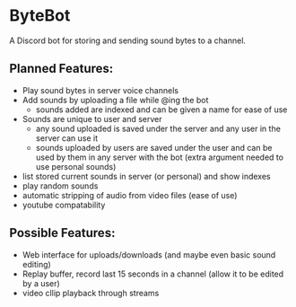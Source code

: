 # ByteBot
A Discord bot for storing and sending sound bytes to a channel.

## Planned Features:
- Play sound bytes in server voice channels
- Add sounds by uploading a file while @ing the bot
	- sounds added are indexed and can be given a name for ease of use 
- Sounds are unique to user and server
	- any sound uploaded is saved under the server and any user in the server can use it
	- sounds uploaded by users are saved under the user and can be used by them in any server with the bot (extra argument needed to use personal sounds)
- list stored current sounds in server (or personal) and show indexes
- play random sounds
- automatic stripping of audio from video files (ease of use)
- youtube compatability

## Possible Features:
- Web interface for uploads/downloads (and maybe even basic sound editing)
- Replay buffer, record last 15 seconds in a channel (allow it to be edited by a user)
- video cllip playback through streams

